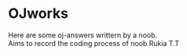 # OJworks
Here are some oj-answers writtern by a noob.  
Aims to record the coding process of noob Rukia   T.T
